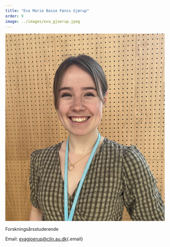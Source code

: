 ```yaml
---
title: "Eva Marie Basse Fønss Gjørup"
order: 9
image: ../images/eva_gjoerup.jpeg 
---
```


![Eva Marie Basse Fønss Gjørup](../images/eva_gjoerup.jpeg)

Forskningsårsstuderende

Email: [evagjoerup@clin.au.dk](mailto:evagjoerup@clin.au.dk){.email}	

